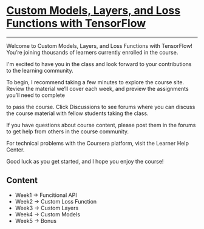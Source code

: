 # [Custom Models, Layers, and Loss Functions with TensorFlow](https://www.coursera.org/learn/custom-models-layers-loss-functions-with-tensorflow/home/welcome)

---

Welcome to Custom Models, Layers, and Loss Functions with TensorFlow! You’re joining thousands of learners currently enrolled in the course.

I'm excited to have you in the class and look forward to your contributions to the learning community.

To begin, I recommend taking a few minutes to explore the course site. Review the material we’ll cover each week, and preview the assignments you’ll need to complete

to pass the course. Click Discussions to see forums where you can discuss the course material with fellow students taking the class.

If you have questions about course content, please post them in the forums to get help from others in the course community.

For technical problems with the Coursera platform, visit the Learner Help Center.

Good luck as you get started, and I hope you enjoy the course!

## Content

* Week1 -> Funcitional API 
* Week2 -> Custom Loss Function
* Week3 -> Custom Layers
* Week4 -> Custom Models
* Week5 -> Bonus
